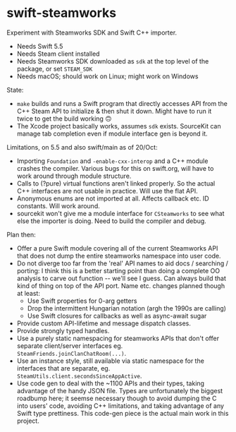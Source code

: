 # swift-steamworks

Experiment with Steamworks SDK and Swift C++ importer.

* Needs Swift 5.5
* Needs Steam client installed
* Needs Steamworks SDK downloaded as `sdk` at the top level of the package, or
  set `STEAM_SDK`
* Needs macOS; should work on Linux; might work on Windows

State:
* `make` builds and runs a Swift program that directly accesses API from the C++
   Steam API to initialize & then shut it down.  Might have to run it twice to
   get the build working 🙃
* The Xcode project basically works, assumes `sdk` exists.  SourceKit can manage
  tab completion even if module interface gen is beyond it.

Limitations, on 5.5 and also swift/main as of 20/Oct:
* Importing `Foundation` and `-enable-cxx-interop` and a C++ module crashes the
  compiler.  Various bugs for this on swift.org, will have to work around through
  module structure.
* Calls to (?pure) virtual functions aren't linked properly.  So the actual C++
  interfaces are not usable in practice.  Will use the flat API.
* Anonymous enums are not imported at all.  Affects callback etc. ID constants.
  Will work around.
* sourcekit won't give me a module interface for `CSteamworks` to see what else the
  importer is doing.  Need to build the compiler and debug.

Plan then:
* Offer a pure Swift module covering all of the current Steamworks API that does
  not dump the entire steamworks namespace into user code.
* Do not diverge too far from the 'real' API names to aid docs / searching / porting:
  I think this is a better starting point than doing a complete OO analysis to carve
  out function -- we'll see I guess.  Can always build that kind of thing on top of
  the API port.  Name etc. changes planned though at least:
   * Use Swift properties for 0-arg getters
   * Drop the intermittent Hungarian notation (argh the 1990s are calling)
   * Use Swift closures for callbacks as well as async-await sugar
* Provide custom API-lifetime and message dispatch classes.
* Provide strongly typed handles.
* Use a purely static namespacing for steamworks APIs that don't offer separate
  client/server interfaces eg. `SteamFriends.joinClanChatRoom(...)`.
* Use an instance style, still available via static namespace for the interfaces
  that are separate, eg. `SteamUtils.client.secondsSinceAppActive`.
* Use code gen to deal with the ~1100 APIs and their types, taking advantage of the
  handy JSON file.  Types are unfortunately the biggest roadbump here; it seemse
  necessary though to avoid dumping the C into users' code, avoiding C++ limitations,
  and taking advantage of any Swift type prettiness.  This code-gen piece is the
  actual main work in this project.
